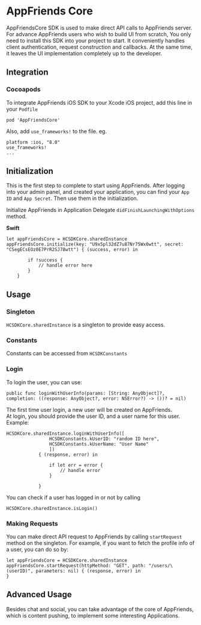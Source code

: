 # AppFriends Core
AppFriendsCore SDK is used to make direct API calls to AppFriends server. For advance AppFriends users who wish to build UI from scratch, You only need to install this SDK into your project to start. It conveniently handles client authentication, request construction and callbacks. At the same time, it leaves the UI implementation completely up to the developer. 

## Integration

### Cocoapods
To integrate AppFriends iOS SDK to your Xcode iOS project, add this line in your `Podfile`

	pod 'AppFriendsCore'

Also, add `use_frameworks!` to the file. eg.

	platform :ios, "8.0"
	use_frameworks!
	...
	
## Initialization

This is the first step to complete to start using AppFriends. After logging into your admin panel, and created your application, you can find your `App ID` and `App Secret`. Then use them in the initialization.

Initialize AppFriends in Application Delegate `didFinishLaunchingWithOptions` method.

**Swift**

	let appFriendsCore = HCSDKCore.sharedInstance
    appFriendsCore.initialize(key: "U9x5pl32dZ7u87Nr75Wx0wtt", secret: "CSegECsEOz0E7PrR2SJ78wtt") { (success, error) in
            
            if !success {
                // handle error here
            }
        }
        
## Usage

### Singleton
`HCSDKCore.sharedInstance` is a singleton to provide easy access.

### Constants
Constants can be accessed from `HCSDKConstants`

### Login
To login the user, you can use:

	public func loginWithUserInfo(params: [String: AnyObject]?, completion: ((response: AnyObject?, error: NSError?) -> ())? = nil)
	
The first time user login, a new user will be created on AppFriends.	
At login, you should provide the user ID, and a user name for this user. Example:

	HCSDKCore.sharedInstance.loginWithUserInfo([
                    HCSDKConstants.kUserID: "random ID here",
                    HCSDKConstants.kUserName: "User Name"
                    ])
                { (response, error) in
                    
                    if let err = error {
                    	// handle error
                    }
                    
                }
You can check if a user has logged in or not by calling

	HCSDKCore.sharedInstance.isLogin()


### Making Requests
You can make direct API request to AppFriends by calling `startRequest` method on the singleton. For example, if you want to fetch the profile info of a user, you can do so by:

```
let appFriendsCore = HCSDKCore.sharedInstance
appFriendsCore.startRequest(httpMethod: "GET", path: "/users/\(userID)", parameters: nil) { (response, error) in
}
```

## Advanced Usage
Besides chat and social, you can take advantage of the core of AppFriends, which is content pushing, to implement some interesting Applications. 
